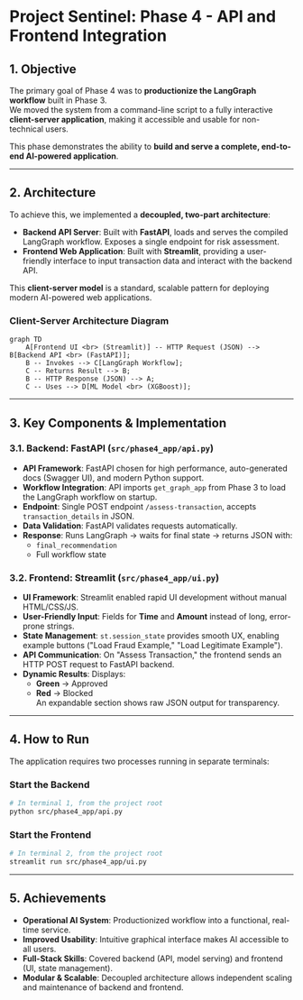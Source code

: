 # Project Sentinel: Phase 4 - API and Frontend Integration

## 1. Objective
The primary goal of Phase 4 was to **productionize the LangGraph workflow** built in Phase 3.  
We moved the system from a command-line script to a fully interactive **client-server application**, making it accessible and usable for non-technical users.  

This phase demonstrates the ability to **build and serve a complete, end-to-end AI-powered application**.

---

## 2. Architecture
To achieve this, we implemented a **decoupled, two-part architecture**:

- **Backend API Server**: Built with **FastAPI**, loads and serves the compiled LangGraph workflow. Exposes a single endpoint for risk assessment.  
- **Frontend Web Application**: Built with **Streamlit**, providing a user-friendly interface to input transaction data and interact with the backend API.  

This **client-server model** is a standard, scalable pattern for deploying modern AI-powered web applications.

### Client-Server Architecture Diagram
```mermaid
graph TD
    A[Frontend UI <br> (Streamlit)] -- HTTP Request (JSON) --> B[Backend API <br> (FastAPI)];
    B -- Invokes --> C[LangGraph Workflow];
    C -- Returns Result --> B;
    B -- HTTP Response (JSON) --> A;
    C -- Uses --> D[ML Model <br> (XGBoost)];
```

---

## 3. Key Components & Implementation

### 3.1. Backend: FastAPI (`src/phase4_app/api.py`)
- **API Framework**: FastAPI chosen for high performance, auto-generated docs (Swagger UI), and modern Python support.  
- **Workflow Integration**: API imports `get_graph_app` from Phase 3 to load the LangGraph workflow on startup.  
- **Endpoint**: Single POST endpoint `/assess-transaction`, accepts `transaction_details` in JSON.  
- **Data Validation**: FastAPI validates requests automatically.  
- **Response**: Runs LangGraph → waits for final state → returns JSON with:
  - `final_recommendation`
  - Full workflow state

### 3.2. Frontend: Streamlit (`src/phase4_app/ui.py`)
- **UI Framework**: Streamlit enabled rapid UI development without manual HTML/CSS/JS.  
- **User-Friendly Input**: Fields for **Time** and **Amount** instead of long, error-prone strings.  
- **State Management**: `st.session_state` provides smooth UX, enabling example buttons ("Load Fraud Example," "Load Legitimate Example").  
- **API Communication**: On "Assess Transaction," the frontend sends an HTTP POST request to FastAPI backend.  
- **Dynamic Results**: Displays:
  - **Green** → Approved
  - **Red** → Blocked  
  An expandable section shows raw JSON output for transparency.

---

## 4. How to Run
The application requires two processes running in separate terminals:

### Start the Backend
```bash
# In terminal 1, from the project root
python src/phase4_app/api.py
```

### Start the Frontend
```bash
# In terminal 2, from the project root
streamlit run src/phase4_app/ui.py
```

---

## 5. Achievements
- **Operational AI System**: Productionized workflow into a functional, real-time service.  
- **Improved Usability**: Intuitive graphical interface makes AI accessible to all users.  
- **Full-Stack Skills**: Covered backend (API, model serving) and frontend (UI, state management).  
- **Modular & Scalable**: Decoupled architecture allows independent scaling and maintenance of backend and frontend.  
